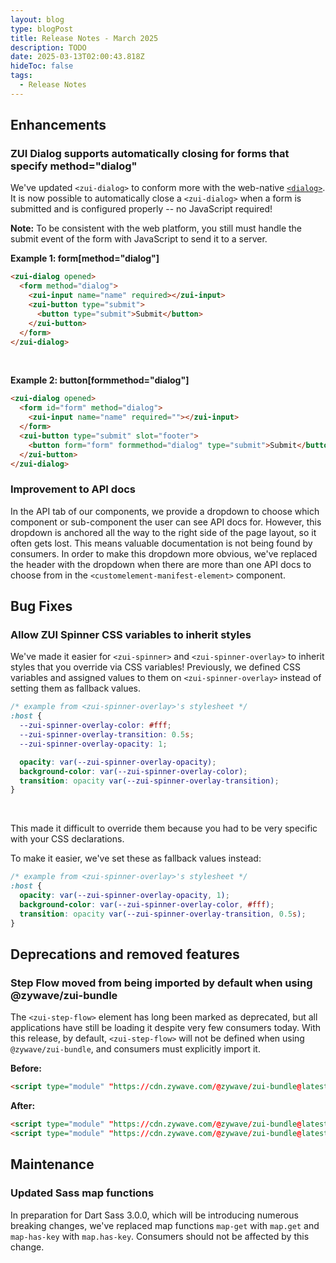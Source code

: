 ```yaml
---
layout: blog
type: blogPost
title: Release Notes - March 2025
description: TODO
date: 2025-03-13T02:00:43.818Z
hideToc: false
tags:
  - Release Notes
---
```


## Enhancements

### ZUI Dialog supports automatically closing for forms that specify method="dialog"

We've updated `<zui-dialog>` to conform more with the web-native [`<dialog>`](https://developer.mozilla.org/en-US/docs/Web/HTML/Element/dialog). It is now possible to automatically close a `<zui-dialog>` when a form is submitted and is configured properly -- no JavaScript required!

<docs-spacer size="small"></docs-spacer>

<docs-note>
<strong>Note:</strong> To be consistent with the web platform, you still must handle the submit event of the form with JavaScript to send it to a server.
</docs-note>

<docs-spacer size="small"></docs-spacer>

**Example 1: form\[method="dialog"\]**
```html
<zui-dialog opened>
  <form method="dialog">
    <zui-input name="name" required></zui-input>
    <zui-button type="submit">
      <button type="submit">Submit</button>
    </zui-button>
  </form>
</zui-dialog>
```
<br>

**Example 2: button\[formmethod="dialog"\]**
```html
<zui-dialog opened>
  <form id="form" method="dialog">
    <zui-input name="name" required=""></zui-input>
  </form>
  <zui-button type="submit" slot="footer">
    <button form="form" formmethod="dialog" type="submit">Submit</button>
  </zui-button>
</zui-dialog>
```

<docs-spacer size="small"></docs-spacer>

### Improvement to API docs

In the API tab of our components, we provide a dropdown to choose which component or sub-component the user can see API docs for. However, this dropdown is anchored all the way to the right side of the page layout, so it often gets lost. This means valuable documentation is not being found by consumers. In order to make this dropdown more obvious, we've replaced the header with the dropdown when there are more than one API docs to choose from in the `<customelement-manifest-element>` component.

<docs-spacer></docs-spacer>

## Bug Fixes

### Allow ZUI Spinner CSS variables to inherit styles

We've made it easier for `<zui-spinner>` and `<zui-spinner-overlay>` to inherit styles that you override via CSS variables! Previously, we defined CSS variables and assigned values to them on `<zui-spinner-overlay>` instead of setting them as fallback values.

<docs-spacer size="small"></docs-spacer>

```css
/* example from <zui-spinner-overlay>'s stylesheet */
:host {
  --zui-spinner-overlay-color: #fff;
  --zui-spinner-overlay-transition: 0.5s;
  --zui-spinner-overlay-opacity: 1;

  opacity: var(--zui-spinner-overlay-opacity);
  background-color: var(--zui-spinner-overlay-color);
  transition: opacity var(--zui-spinner-overlay-transition);
}
```
<br>

This made it difficult to override them because you had to be very specific with your CSS declarations.

To make it easier, we've set these as fallback values instead:

```css
/* example from <zui-spinner-overlay>'s stylesheet */
:host {
  opacity: var(--zui-spinner-overlay-opacity, 1);
  background-color: var(--zui-spinner-overlay-color, #fff);
  transition: opacity var(--zui-spinner-overlay-transition, 0.5s);
}
```

<docs-spacer></docs-spacer>

## Deprecations and removed features

### Step Flow moved from being imported by default when using @zywave/zui-bundle

The `<zui-step-flow>` element has long been marked as deprecated, but all applications have still be loading it despite very few consumers today. With this release, by default, `<zui-step-flow>` will not be defined when using `@zywave/zui-bundle`, and consumers must explicitly import it.

**Before:**
```html
<script type="module" "https://cdn.zywave.com/@zywave/zui-bundle@latest/dist/bundle.js"></script>
```

**After:**
```html
<script type="module" "https://cdn.zywave.com/@zywave/zui-bundle@latest/dist/bundle.js"></script>
<script type="module" "https://cdn.zywave.com/@zywave/zui-bundle@latest/dist/components/step-flow.js"></script>
```

<docs-spacer></docs-spacer>

## Maintenance

### Updated Sass map functions

In preparation for Dart Sass 3.0.0, which will be introducing numerous breaking changes, we've replaced map functions `map-get` with `map.get` and `map-has-key` with `map.has-key`. Consumers should not be affected by this change.
